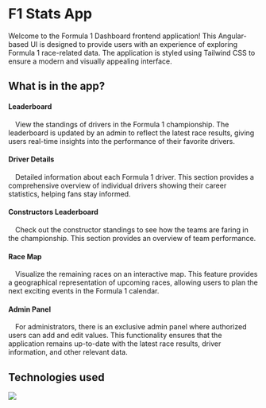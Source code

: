 # F1 Stats App

Welcome to the Formula 1 Dashboard frontend application! This Angular-based UI is designed to provide users with an experience of exploring Formula 1 race-related data. The application is styled using Tailwind CSS to ensure a modern and visually appealing interface.


## What is in the app?
#### Leaderboard
&emsp;View the standings of drivers in the Formula 1 championship. The leaderboard is updated by an admin to reflect the latest race results, giving users real-time insights into the performance of their favorite drivers.

#### Driver Details
&emsp;Detailed information about each Formula 1 driver. This section provides a comprehensive overview of individual drivers showing their career statistics, helping fans stay informed.

#### Constructors Leaderboard
&emsp;Check out the constructor standings to see how the teams are faring in the championship. This section provides an overview of team performance.

#### Race Map
&emsp;Visualize the remaining races on an interactive map. This feature provides a geographical representation of upcoming races, allowing users to plan the next exciting events in the Formula 1 calendar.

#### Admin Panel
&emsp;For administrators, there is an exclusive admin panel where authorized users can add and edit values. This functionality ensures that the application remains up-to-date with the latest race results, driver information, and other relevant data.

## Technologies used
![](https://skillicons.dev/icons?i=angular,ts,tailwind,idea,firebase)
